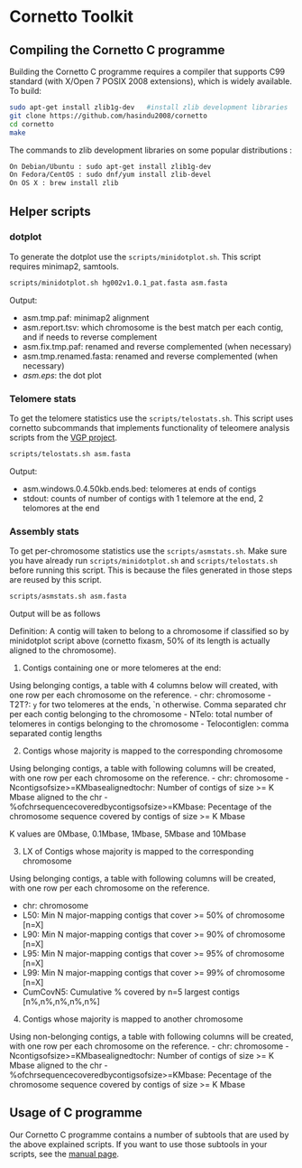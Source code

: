 # Cornetto Toolkit

## Compiling the Cornetto C programme

Building the Cornetto C programme requires a compiler that supports C99 standard (with X/Open 7 POSIX 2008 extensions), which is widely available. To build:

```bash
sudo apt-get install zlib1g-dev   #install zlib development libraries
git clone https://github.com/hasindu2008/cornetto
cd cornetto
make
```
The commands to zlib development libraries on some popular distributions :
```bash
On Debian/Ubuntu : sudo apt-get install zlib1g-dev
On Fedora/CentOS : sudo dnf/yum install zlib-devel
On OS X : brew install zlib
```

## Helper scripts

### dotplot

To generate the dotplot use the `scripts/minidotplot.sh`. This script requires minimap2, samtools.

```bash
scripts/minidotplot.sh hg002v1.0.1_pat.fasta asm.fasta
```

Output:
- asm.tmp.paf: minimap2 alignment
- asm.report.tsv: which chromosome is the best match per each contig, and if needs to reverse complement
- asm.fix.tmp.paf: renamed and reverse complemented (when necessary)
- asm.tmp.renamed.fasta: renamed and reverse complemented (when necessary)
- *asm.eps*: the dot plot


### Telomere stats

To get the telomere statistics use the `scripts/telostats.sh`. This script uses cornetto subcommands that implements  functionality of teleomere analysis scripts from the [VGP project](https://github.com/VGP/vgp-assembly/tree/master/pipeline/telomere).

```bash
scripts/telostats.sh asm.fasta
```

Output:
- asm.windows.0.4.50kb.ends.bed: telomeres at ends of contigs
- stdout: counts of number of contigs with 1 telemore at the end, 2 telomores at the end

### Assembly stats

To get per-chromosome statistics use the `scripts/asmstats.sh`. Make sure you have already run `scripts/minidotplot.sh` and `scripts/telostats.sh` before running this script. This is because the files generated in those steps are reused by this script.

```bash
scripts/asmstats.sh asm.fasta
```

Output will be as follows

Definition: A contig will taken to belong to a chromosome if classified so by minidotplot script above (cornetto fixasm, 50% of its length is actually aligned to the chromosome).

1. Contigs containing one or more telomeres at the end:

Using belonging contigs, a table with 4 columns below will created, with one row per each chromosome on the reference.
    - chr: chromosome
    - T2T?: `y` for two telomeres at the ends, `n otherwise. Comma separated chr per each contig belonging to the chromosome
    - NTelo: total number of telomeres in contigs belonging to the chromosome
    - Telocontiglen: comma separated contig lengths


2. Contigs whose majority is mapped to the corresponding chromosome

Using belonging contigs, a table with following columns will be created, with one row per each chromosome on the reference.
    - chr: chromosome
    - Ncontigsofsize>=KMbasealignedtochr: Number of contigs of size >= K Mbase aligned to the chr
    - %ofchrsequencecoveredbycontigsofsize>=KMbase: Pecentage of the chromosome sequence covered by contigs of size >= K Mbase

K values are 0Mbase, 0.1Mbase, 1Mbase, 5Mbase  and 10Mbase

3. LX of Contigs whose majority is mapped to the corresponding chromosome

Using belonging contigs, a table with following columns will be created, with one row per each chromosome on the reference.
- chr: chromosome
- L50: Min N major-mapping contigs that cover >= 50% of chromosome [n=X]
- L90: Min N major-mapping contigs that cover >= 90% of chromosome [n=X]
- L95: Min N major-mapping contigs that cover >= 95% of chromosome [n=X]
- L99: Min N major-mapping contigs that cover >= 99% of chromosome [n=X]
- CumCovN5: Cumulative % covered by n=5 largest contigs [n%,n%,n%,n%,n%]

4. Contigs whose majority is mapped to another chromosome

Using non-belonging contigs, a table with following columns will be created, with one row per each chromosome on the reference.
    - chr: chromosome
    - Ncontigsofsize>=KMbasealignedtochr: Number of contigs of size >= K Mbase aligned to the chr
    - %ofchrsequencecoveredbycontigsofsize>=KMbase: Pecentage of the chromosome sequence covered by contigs of size >= K Mbase

## Usage of C programme

Our Cornetto C programme contains a number of subtools that are used by the above explained scripts. If you want to use those subtools in your scripts, see the [manual page](command.md).


